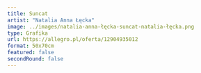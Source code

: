```yaml
---
title: Suncat
artist: "Natalia Anna Łęcka"
image: ../images/natalia-anna-łęcka-suncat-natalia-łęcka.png
type: Grafika
url: https://allegro.pl/oferta/12904935012
format: 50x70cm
featured: false
secondRound: false
---
```

